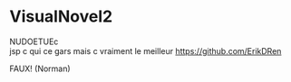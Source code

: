 # VisualNovel2
NUDOETUEc <br>
jsp c qui ce gars mais c vraiment le meilleur https://github.com/ErikDRen


FAUX! (Norman)
